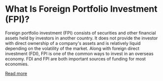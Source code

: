 # What Is Foreign Portfolio Investment (FPI)?
Foreign portfolio investment (FPI) consists of securities and other financial assets held by investors in another country. It does not provide the investor with direct ownership of a company's assets and is relatively liquid depending on the volatility of the market. Along with foreign direct investment (FDI), FPI is one of the common ways to invest in an overseas economy. FDI and FPI are both important sources of funding for most economies.

[Read more](https://www.investopedia.com/terms/f/foreign-portfolio-investment-fpi.asp)

